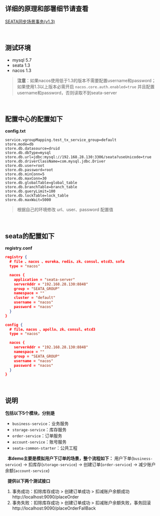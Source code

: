 ## **详细的原理和部署细节请查看**
[SEATA同步场景事务(v1.3)](https://www.kancloud.cn/zlt2000/microservices-platform/1280566)

&nbsp;
## 测试环境
* mysql 5.7
* seata 1.3
* nacos 1.3
> **注意**：如果nacos使用低于1.3的版本不需要配置username和password；如果使用1.3以上版本必需开启 `nacos.core.auth.enabled=true` 并且配置username和password，否则读取不到seata-server

&nbsp;
## 配置中心的配置如下
**config.txt**
```properties
service.vgroupMapping.test_tx_service_group=default
store.mode=db
store.db.datasource=druid
store.db.dbType=mysql
store.db.url=jdbc:mysql://192.168.28.130:3306/seata?useUnicode=true
store.db.driverClassName=com.mysql.jdbc.Driver
store.db.user=root
store.db.password=root
store.db.minConn=5
store.db.maxConn=30
store.db.globalTable=global_table
store.db.branchTable=branch_table
store.db.queryLimit=100
store.db.lockTable=lock_table
store.db.maxWait=5000
```
>根据自己的环境修改 url、user、password 配置值

&nbsp;
## seata的配置如下
**registry.conf**
```json
registry {
  # file 、nacos 、eureka、redis、zk、consul、etcd3、sofa
  type = "nacos"

  nacos {
    application = "seata-server"
    serverAddr = "192.168.28.130:8848"
    group = "SEATA_GROUP"
    namespace = ""
    cluster = "default"
    username = "nacos"
    password = "nacos"
  }
}

config {
  # file、nacos 、apollo、zk、consul、etcd3
  type = "nacos"

  nacos {
    serverAddr = "192.168.28.130:8848"
    namespace = ""
    group = "SEATA_GROUP"
    username = "nacos"
    password = "nacos"
  }
}
```

&nbsp;
## 说明
**包括以下5个模块，分别是**

* `business-service`：业务服务
* `storage-service`：库存服务
* `order-service`：订单服务
* `account-service`：账号服务
* `seata-common-starter`：公共工程

&nbsp;
**本demo主要是模拟用户下订单的场景，整个流程如下：**
用户下单(`business-service`) -> 扣库存(`storage-service`) -> 创建订单(`order-service`) -> 减少账户余额(`account-service`)

&nbsp;
**提供以下两个测试接口**

1. 事务成功：扣除库存成功 > 创建订单成功 > 扣减账户余额成功
http://localhost:9090/placeOrder 
1. 事务失败：扣除库存成功 > 创建订单成功 > 扣减账户余额失败，事务回滚
http://localhost:9090/placeOrderFallBack
